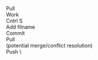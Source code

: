 Pull \
Work \
Cntrl S \
Add filname \
Commit \
Pull \
(potential merge/conflict resolution) \
Push \
